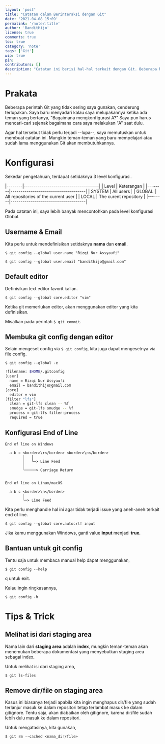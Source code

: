 ```yaml
---
layout: 'post'
title: "Catatan dalam Berinteraksi dengan Git"
date: '2021-04-08 15:09'
permalink: '/note/:title'
author: 'BanditHijo'
license: true
comments: true
toc: true
category: 'note'
tags: ['Git']
wip: true
pin:
contributors: []
description: "Catatan ini berisi hal-hal terkait dengan Git. Beberapa hal mungkin terlupakan karena tidak terlalu sering digunakan. Saya merasa perlu untuk menyimpan dan merangkumnya pada sebuah catatan."
---
```


# Prakata

Beberapa perintah Git yang tidak sering saya gunakan, cenderung terlupakan. Saya baru menyadari kalau saya melupakannya ketika ada teman yang bertanya, "Bagaimana mengkonfigurasi A?" Saya pun harus mencari-cari sejenak bagaimana cara saya melakukan "A" saat dulu.

Agar hal tersebut tidak perlu terjadi --lupa--, saya memutuskan untuk membuat catatan ini. Mungkin teman-teman yang baru mempelajari atau sudah lama menggunakan Git akan membutuhkannya.


# Konfigurasi

Sekedar pengetahuan, terdapat setidaknya 3 level konfigurasi.

|--------|--------------------------------------|
| Level  | Keterangan                           |
|--------|--------------------------------------|
| SYSTEM | All users                            |
| GLOBAL | All repositories of the current user |
| LOCAL  | The curent repository                |
|--------|--------------------------------------|

Pada catatan ini, saya lebih banyak mencontohkan pada level konfigurasi Global.


## Username & Email

Kita perlu untuk mendefinisikan setidaknya **nama** dan **email**.

```
$ git config --global user.name "Rizqi Nur Assyaufi"
```

```
$ git config --global user.email "bandithijo@gmail.com"
```


## Default editor

Definisikan text editor favorit kalian.

```
$ git config --global core.editor "vim"
```

Ketika git memerlukan editor, akan menggunakan editor yang kita definisikan.

Misalkan pada perintah `$ git commit`.


## Membuka git config dengan editor

Selain mengeset config via `$ git config`, kita juga dapat mengesetnya via file config.

```
$ git config --global -e
```

```bash
!filename: $HOME/.gitconfig
[user]
  name = Rizqi Nur Assyaufi
  email = bandithijo@gmail.com
[core]
  editor = vim
[filter "lfs"]
  clean = git-lfs clean -- %f
  smudge = git-lfs smudge -- %f
  process = git-lfs filter-process
  required = true
```


## Konfigurasi End of Line

```
End of line on Windows

  a b c <border>\r</border> <border>\n</border>
        │   │
        │   └─> Line Feed
        │
        └─────> Carriage Return


End of line on Linux/macOS

  a b c <border>\n</border>
        │
        └─> Line Feed
```

Kita perlu menghandle hal ini agar tidak terjadi issue yang aneh-aneh terkait end of line.

```
$ git config --global core.autocrlf input
```

Jika kamu menggunakan Windows, ganti value **input** menjadi **true**.


## Bantuan untuk git config

Tentu saja untuk membaca manual help dapat menggunakan,

```
$ git config --help
```

<kbd>q</kbd> untuk exit.

Kalau ingin ringkasannya,

```
$ git config -h
```


# Tips & Trick


## Melihat isi dari staging area

Nama lain dari **staging area** adalah **index**, mungkin teman-teman akan menemukan beberapa dokumentasi yang menyebutkan staging area sebagai index.

Untuk melihat isi dari staging area,

```
$ git ls-files
```


## Remove dir/file on staging area

Kasus ini biasanya terjadi apabila kita ingin menghapus dir/file yang sudah terlanjur masuk ke dalam repositori tetap terlambat masuk ke dalam gitignore. Tentu saja, akan diabaikan oleh gitignore, karena dir/file sudah lebih dulu masuk ke dalam repositori.

Untuk mengatasinya, kita gunakan,

```
$ git rm --cached <nama_dir/file>
```
